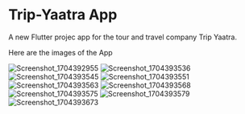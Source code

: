 # Trip-Yaatra App

A new Flutter projec app for the tour and travel company Trip Yaatra.

Here are the images of the App 

![Screenshot_1704392955](https://github.com/Nishant717/Trip-Yaatra/assets/109461145/72a3b612-ebc2-4ffd-bdca-dc7508f80661)
![Screenshot_1704393536](https://github.com/Nishant717/Trip-Yaatra/assets/109461145/d989ab5d-82bf-416f-94ab-a39237b8f767)
![Screenshot_1704393545](https://github.com/Nishant717/Trip-Yaatra/assets/109461145/9518a2a0-cf4d-459e-950b-3d57c76e2deb)
![Screenshot_1704393551](https://github.com/Nishant717/Trip-Yaatra/assets/109461145/0a9b989a-735f-488b-a58e-4f4b5e9e497d)
![Screenshot_1704393563](https://github.com/Nishant717/Trip-Yaatra/assets/109461145/70091149-7a30-437d-aee3-3f991b266399)
![Screenshot_1704393568](https://github.com/Nishant717/Trip-Yaatra/assets/109461145/afff00cf-cc88-4eee-b408-8725c32c40b1)
![Screenshot_1704393575](https://github.com/Nishant717/Trip-Yaatra/assets/109461145/f56619a7-3b0f-4b04-94d7-ba29d3a015fb)
![Screenshot_1704393579](https://github.com/Nishant717/Trip-Yaatra/assets/109461145/4bf643ea-00e4-4e2d-ab62-2c5c72a70495)
![Screenshot_1704393673](https://github.com/Nishant717/Trip-Yaatra/assets/109461145/20975604-516a-49b3-9a3f-928451af7eff)
